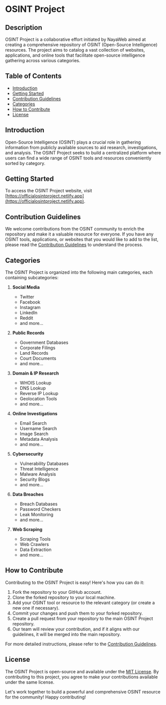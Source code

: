 # OSINT Project

## Description

OSINT Project is a collaborative effort initiated by NayaWeb aimed at creating a comprehensive repository of OSINT (Open-Source Intelligence) resources. The project aims to catalog a vast collection of websites, applications, and online tools that facilitate open-source intelligence gathering across various categories.

## Table of Contents

- [Introduction](#introduction)
- [Getting Started](#getting-started)
- [Contribution Guidelines](#contribution-guidelines)
- [Categories](#categories)
- [How to Contribute](#how-to-contribute)
- [License](#license)

## Introduction

Open-Source Intelligence (OSINT) plays a crucial role in gathering information from publicly available sources to aid research, investigations, and analysis. The OSINT Project seeks to build a centralized platform where users can find a wide range of OSINT tools and resources conveniently sorted by category.

## Getting Started

To access the OSINT Project website, visit [https://officialosintproject.netlify.app](https://officialosintproject.netlify.app).

## Contribution Guidelines

We welcome contributions from the OSINT community to enrich the repository and make it a valuable resource for everyone. If you have any OSINT tools, applications, or websites that you would like to add to the list, please read the [Contribution Guidelines](CONTRIBUTING.md) to understand the process.

## Categories

The OSINT Project is organized into the following main categories, each containing subcategories:

1. **Social Media**
   - Twitter
   - Facebook
   - Instagram
   - LinkedIn
   - Reddit
   - and more...

2. **Public Records**
   - Government Databases
   - Corporate Filings
   - Land Records
   - Court Documents
   - and more...

3. **Domain & IP Research**
   - WHOIS Lookup
   - DNS Lookup
   - Reverse IP Lookup
   - Geolocation Tools
   - and more...

4. **Online Investigations**
   - Email Search
   - Username Search
   - Image Search
   - Metadata Analysis
   - and more...

5. **Cybersecurity**
   - Vulnerability Databases
   - Threat Intelligence
   - Malware Analysis
   - Security Blogs
   - and more...

6. **Data Breaches**
   - Breach Databases
   - Password Checkers
   - Leak Monitoring
   - and more...

7. **Web Scraping**
   - Scraping Tools
   - Web Crawlers
   - Data Extraction
   - and more...

## How to Contribute

Contributing to the OSINT Project is easy! Here's how you can do it:

1. Fork the repository to your GitHub account.
2. Clone the forked repository to your local machine.
3. Add your OSINT tool or resource to the relevant category (or create a new one if necessary).
4. Commit your changes and push them to your forked repository.
5. Create a pull request from your repository to the main OSINT Project repository.
6. Our team will review your contribution, and if it aligns with our guidelines, it will be merged into the main repository.

For more detailed instructions, please refer to the [Contribution Guidelines](CONTRIBUTING.md).

## License

The OSINT Project is open-source and available under the [MIT License](LICENSE). By contributing to this project, you agree to make your contributions available under the same license.

Let's work together to build a powerful and comprehensive OSINT resource for the community! Happy contributing!

